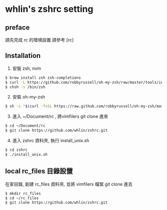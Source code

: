 # whlin's zshrc setting

## preface

請先完成 rc 的環境設置 請參考 [rc]

##  Installation

1. 安裝 zsh, nvm 

```sh
$ brew install zsh zsh-completions
$ curl -L https://github.com/robbyrussell/oh-my-zsh/raw/master/tools/install.sh | sh
$ chsh -s /bin/zsh
```

2. 安裝 oh-my-zsh

```sh
$ sh -c "$(curl -fsSL https://raw.github.com/robbyrussell/oh-my-zsh/master/tools/install.sh)"
```

3. 進入 ~/Document/rc , 將vimfilers git clone 進來

```sh
$ cd ~/Document/rc
$ git clone https://github.com/whlin/zshrc.git
```

4. 進入 zshrc 資料夾, 執行 install_unix.sh

```sh
$ cd zshrc
$ ./install_unix.sh
```

## local rc_files 目錄設置

在家目錄, 創建 rc_files 資料夾, 並將 vimfilers 檔案 git clone 進去

```sh
$ mkdir rc_files
$ cd ~/rc_files
$ git clone https://github.com/whlin/zshrc.git
```

